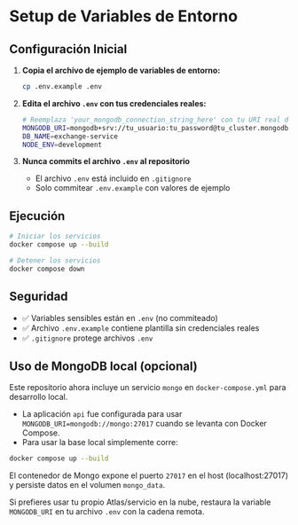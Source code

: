 # Setup de Variables de Entorno

## Configuración Inicial

1. **Copia el archivo de ejemplo de variables de entorno:**

   ```bash
   cp .env.example .env
   ```

2. **Edita el archivo `.env` con tus credenciales reales:**

   ```bash
   # Reemplaza 'your_mongodb_connection_string_here' con tu URI real de MongoDB
   MONGODB_URI=mongodb+srv://tu_usuario:tu_password@tu_cluster.mongodb.net/?retryWrites=true&w=majority&appName=tuApp
   DB_NAME=exchange-service
   NODE_ENV=development
   ```

3. **Nunca commits el archivo `.env` al repositorio**
   - El archivo `.env` está incluido en `.gitignore`
   - Solo commitear `.env.example` con valores de ejemplo

## Ejecución

```bash
# Iniciar los servicios
docker compose up --build

# Detener los servicios
docker compose down
```

## Seguridad

- ✅ Variables sensibles están en `.env` (no commiteado)
- ✅ Archivo `.env.example` contiene plantilla sin credenciales reales
- ✅ `.gitignore` protege archivos `.env`

## Uso de MongoDB local (opcional)

Este repositorio ahora incluye un servicio `mongo` en `docker-compose.yml` para desarrollo local.

- La aplicación `api` fue configurada para usar `MONGODB_URI=mongodb://mongo:27017` cuando se levanta con Docker Compose.
- Para usar la base local simplemente corre:

```bash
docker compose up --build
```

El contenedor de Mongo expone el puerto `27017` en el host (localhost:27017) y persiste datos en el volumen `mongo_data`.

Si prefieres usar tu propio Atlas/servicio en la nube, restaura la variable `MONGODB_URI` en tu archivo `.env` con la cadena remota.
